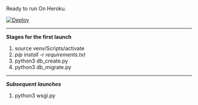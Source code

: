 Ready to run On Heroku.

[![Deploy](https://www.herokucdn.com/deploy/button.svg)](https://dashboard.heroku.com/new?template=https://github.com/AlienExists/ward_alarm)

---

**Stages for the first launch**

1. source venv/Scripts/activate
2. *pip install -r requirements.txt*
3. python3 db_create.py
4. python3 db_migrate.py

---

***Subsequent launches***

1. python3 wsgi.py